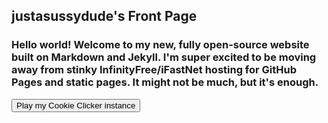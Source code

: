 ## justasussydude's Front Page

### Hello world! Welcome to my new, fully open-source website built on Markdown and Jekyll. I'm super excited to be moving away from stinky InfinityFree/iFastNet hosting for GitHub Pages and static pages. It might not be much, but it's enough.


 <form action="https://fierymewtwo.github.io/justasussydude-site/cookieclicker/" method="get" target="_blank"><button type="submit">Play my Cookie Clicker instance</button></form>
